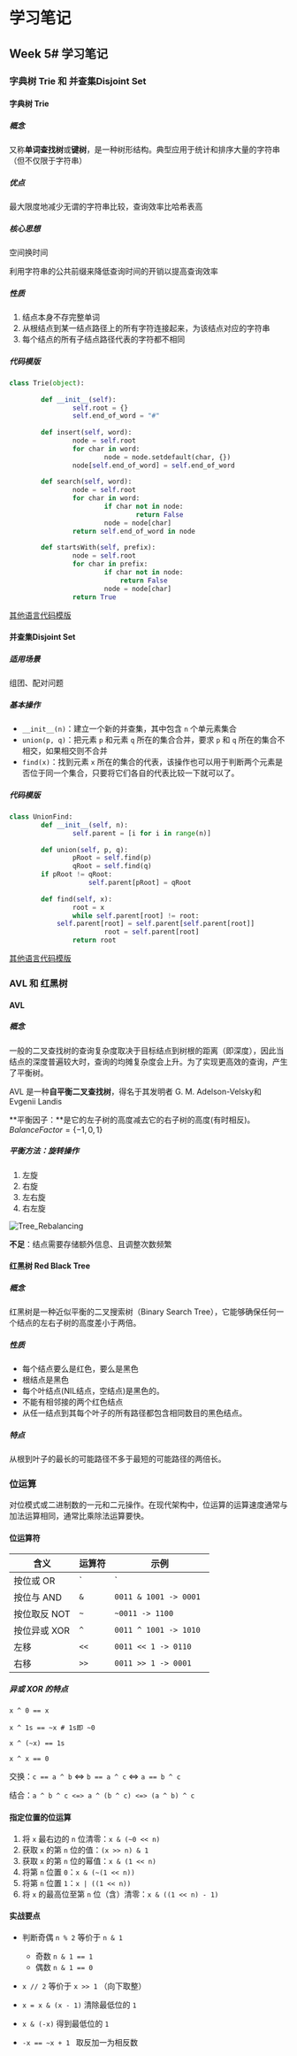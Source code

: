 # 学习笔记

## Week 5# 学习笔记

### 字典树 Trie 和 并查集Disjoint Set

#### 字典树 Trie

##### 概念

又称**单词查找树**或**键树**，是一种树形结构。典型应用于统计和排序大量的字符串（但不仅限于字符串）

##### 优点

最大限度地减少无谓的字符串比较，查询效率比哈希表高

##### 核心思想

空间换时间

利用字符串的公共前缀来降低查询时间的开销以提高查询效率

##### 性质

1. 结点本身不存完整单词
2. 从根结点到某一结点路径上的所有字符连接起来，为该结点对应的字符串
3. 每个结点的所有子结点路径代表的字符都不相同

##### 代码模版

```python
class Trie(object):
  
		def __init__(self): 
				self.root = {} 
				self.end_of_word = "#" 
 
		def insert(self, word): 
				node = self.root 
				for char in word: 
						node = node.setdefault(char, {}) 
				node[self.end_of_word] = self.end_of_word 
 
		def search(self, word): 
				node = self.root 
				for char in word: 
						if char not in node: 
								return False 
						node = node[char] 
				return self.end_of_word in node 
 
		def startsWith(self, prefix): 
				node = self.root 
				for char in prefix: 
						if char not in node: 
							return False 
						node = node[char] 
				return True
```

[其他语言代码模版](https://shimo.im/docs/DP53Y6rOwN8MTCQH/read)

#### 并查集Disjoint Set

##### 适用场景

组团、配对问题

##### 基本操作

- `__init__(n)`：建立一个新的并查集，其中包含 `n` 个单元素集合
- `union(p, q)`：把元素 `p` 和元素 `q` 所在的集合合并，要求 `p` 和 `q` 所在的集合不相交，如果相交则不合并
- `find(x)`：找到元素 `x` 所在的集合的代表，该操作也可以用于判断两个元素是否位于同一个集合，只要将它们各自的代表比较一下就可以了。

##### 代码模版

```python
class UnionFind:
		def __init__(self, n): 
				self.parent = [i for i in range(n)]
 
		def union(self, p, q): 
				pRoot = self.find(p) 
				qRoot = self.find(q)
        if pRoot != qRoot:
					self.parent[pRoot] = qRoot
 
		def find(self, x): 
				root = x
				while self.parent[root] != root: 
          	self.parent[root] = self.parent[self.parent[root]]
						root = self.parent[root] 
				return root
```

[其他语言代码模版](https://shimo.im/docs/VtcxL0kyp04OBHak/read)



### AVL 和 红黑树

#### AVL

##### 概念

一般的二叉查找树的查询复杂度取决于目标结点到树根的距离（即深度），因此当结点的深度普遍较大时，查询的均摊复杂度会上升。为了实现更高效的查询，产生了平衡树。

AVL 是一种**自平衡二叉查找树**，得名于其发明者 G. M. Adelson-Velsky和 Evgenii Landis

**平衡因子：**是它的左子树的高度减去它的右子树的高度(有时相反)。 $BalanceFactor=\{-1, 0, 1\}$

##### 平衡方法：旋转操作

1. 左旋
2. 右旋
3. 左右旋
4. 右左旋

![Tree_Rebalancing](./pics/Tree_Rebalancing.png)

**不足**：结点需要存储额外信息、且调整次数频繁

#### 红黑树 Red Black Tree

##### 概念

红黑树是一种近似平衡的二叉搜索树（Binary Search Tree），它能够确保任何一个结点的左右子树的高度差小于两倍。

##### 性质

- 每个结点要么是红色，要么是黑色
- 根结点是黑色
- 每个叶结点(NIL结点，空结点)是黑色的。
- 不能有相邻接的两个红色结点
- 从任一结点到其每个叶子的所有路径都包含相同数目的黑色结点。

##### 特点

从根到叶子的最长的可能路径不多于最短的可能路径的两倍长。



### 位运算

对位模式或二进制数的一元和二元操作。在现代架构中，位运算的运算速度通常与加法运算相同，通常比乘除法运算要快。

#### 位运算符

| 含义         | 运算符 | 示例                    |
| ------------ | ------ | ----------------------- |
| 按位或 OR    | `|`    | `0011 ｜ 1001 -> 1011 ` |
| 按位与 AND   | `&`    | `0011 & 1001 -> 0001 `  |
| 按位取反 NOT | `~`    | `~0011 -> 1100 `        |
| 按位异或 XOR | `^`    | `0011 ^ 1001 -> 1010 `  |
| 左移         | `<<`   | `0011 << 1 -> 0110 `    |
| 右移         | `>>`   | `0011 >> 1 -> 0001 `    |

##### 异或 XOR 的特点

`x ^ 0 == x`

`x ^ 1s == ~x # 1s即 ~0` 

`x ^ (~x) == 1s`

`x ^ x == 0`

交换：`c == a ^ b` <=> `b == a ^ c`  <=> `a == b ^ c`

结合：`a ^ b ^ c <=> a ^ (b ^ c) <=> (a ^ b) ^ c`

#### 指定位置的位运算

1. 将 `x` 最右边的 `n` 位清零：`x & (~0 << n)`
2. 获取 `x` 的第 `n` 位的值：`(x >> n) & 1`
3. 获取 `x` 的第 `n` 位的幂值：`x & (1 << n) `
4. 将第 `n` 位置 `0`：`x & (~(1 << n))`
5. 将第 `n` 位置 `1`：`x | ((1 << n))`
6. 将 `x` 的最高位至第 `n` 位（含）清零：`x & ((1 << n) - 1)`

#### 实战要点

- 判断奇偶 `n % 2` 等价于 `n & 1`
  - 奇数 `n & 1 == 1`
  - 偶数 `n & 1 == 0`

- `x // 2` 等价于 `x >> 1` （向下取整）
- `x = x & (x - 1)` 清除最低位的 `1`
- `x & (-x)` 得到最低位的 `1`
- `-x == ~x + 1 ` 取反加一为相反数

